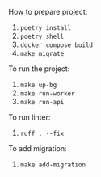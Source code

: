 How to prepare project:
1. `poetry install`
2. `poetry shell`
3. `docker compose build`
4. `make migrate`

To run the project:
1. `make up-bg`
2. `make run-worker`
3. `make run-api`

To run linter:
1. `ruff . --fix`

To add migration:
1. `make add-migration`
